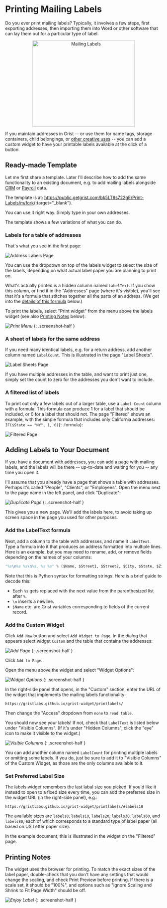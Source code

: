 # Printing Mailing Labels

Do you ever print mailing labels? Typically, it involves a few steps, first exporting
addresses, then importing them into Word or other software that can lay them out for a particular
type of label.

<center>
<img src="/examples/images/2020-10-print-labels/labels-intro.png" alt="Mailing Labels" width=329 height=276>
</center>

If you maintain addresses in Grist -- or use them for name tags, storage containers, child
belongings, or [other creative uses](https://www.shutterfly.com/designs/7-creative-uses-for-address-labels)
-- you can add a custom widget to have your printable labels available
at the click of a button.

## Ready-made Template

Let me first share a template. Later I'll describe how to add the same functionality to an
existing document, e.g. to add mailing labels alongside [CRM](lightweight-crm.md) or
[Payroll](2020-09-payroll.md) data.

The template is at: <https://public.getgrist.com/bk5LT8s722gE/Print-Labels/m/fork>{:target="\_blank"}.

You can use it right way. Simply type in your own addresses.

The template shows a few variations of what you can do.

### Labels for a table of addresses

That's what you see in the first page:

![Address Labels Page](/examples/images/2020-10-print-labels/address-labels-page.png)

You can use the dropdown on top of the labels widget to select the size of the labels, depending
on what actual label paper you are planning to print on.

What's actually printed is a hidden column named `LabelText`. If you show this column, or find it
in the "Addresses" page (where it's visible), you'll see that it's a formula that stitches
together all the parts of an address. (We get into the
[details of this formula](#add-the-labeltext-formula) below.)

To print the labels, select "Print widget" from the menu above the labels widget (see also
[Printing Notes](#printing-notes) below):

<span class="screenshot-large">*![Print Menu](/examples/images/2020-10-print-labels/print-menu.png)*</span>
{: .screenshot-half }

### A sheet of labels for the same address

If you need many identical labels, e.g. for a return address, add another column named
`LabelCount`. This is illustrated in the page "Label Sheets".

![Label Sheets Page](/examples/images/2020-10-print-labels/label-sheets-page.png)

If you have multiple addresses in the table, and want to print just one, simply set the count to
zero for the addresses you don't want to include.

### A filtered list of labels

To print out only a few labels out of a larger table, use a
`Label Count` column with a formula. This formula can produce 1 for a label that should be
included, or 0 for a label that should not. The page "Filtered" shows an example, with the simple
formula that includes only California addresses: `IF($State == "NY", 1, 0)`{: .formula}:

![Filtered Page](/examples/images/2020-10-print-labels/filtered-page.png)


## Adding Labels to Your Document

If you have a document with addresses, you can add a page with mailing labels, and the
labels will be there -- up-to-date and waiting for you -- any time you open it.

I'll assume that you already have a page that shows a table with addresses. Perhaps it's called
"People", "Clients", or "Employees". Open the menu next to the page name in the left
panel, and click "Duplicate":

<span class="screenshot-large">*![Duplicate Page](/examples/images/2020-10-print-labels/duplicate-page.png)*</span>
{: .screenshot-half }

This gives you a new page. We'll add the labels here, to avoid taking up screen space in the page
you used for other purposes.

### Add the LabelText formula

Next, add a column to the table with addresses, and name it `LabelText`. Type a formula into
it that produces an address formatted into multiple lines. Here is an example, but you may need to
rename, add, or remove fields depending on the names of your columns:

```python
"%s\n%s %s\n%s, %s %s" % ($Name, $Street1, $Street2, $City, $State, $Zip)
```

Note that this is Python syntax for formatting strings. Here is a brief guide to decode this:

- Each `%s` gets replaced with the next value from the parenthesized list after `%`.
- `\n` inserts a newline.
- `$Name` etc. are Grist variables corresponding to fields of the current record.

### Add the Custom Widget

Click `Add New` button and select `Add Widget to Page`. In the dialog that appears select widget `Custom`
and the table that contains the addresses:

<span class="screenshot-large">*![Add Page](/examples/images/2020-10-print-labels/add-page.png)*</span>
{: .screenshot-half }

Click `Add to Page`.

Open the menu above the widget and select "Widget Options":

<span class="screenshot-large">*![Widget Options](/examples/images/2020-10-print-labels/widget-options.png)*</span>
{: .screenshot-half }

In the right-side panel that opens, in the "Custom" section, enter the URL of the widget that
implements the mailing labels functionality:

`https://gristlabs.github.io/grist-widget/printlabels/`

Then change the "Access" dropdown from `none` to `read table`.

You should now see your labels! If not, check that `LabelText` is listed below under "Visible
Columns". (If it's under "Hidden Columns", click the "eye" icon to make it visible to the widget.)

<span class="screenshot-large">*![Visible Columns](/examples/images/2020-10-print-labels/visible-columns.png)*</span>
{: .screenshot-half }

You can add another column named `LabelCount` for printing multiple labels or omitting some
labels. If you do, just be sure to add it to "Visible Columns" of the Custom Widget, as those are
the only columns available to it.

### Set Preferred Label Size

The labels widget remembers the last labal size you picked. If you'd like it instead to open to a
fixed size every time, you can add the preferred size in the widget URL (in the right-side panel),
e.g.:

`https://gristlabs.github.io/grist-widget/printlabels/#labels10`

The available sizes are `labels8`, `labels10`, `labels20`, `labels30`, `labels60`, and `labels80`,
each of which corresponds to a standard type of label paper (all based on US Letter paper size).

In the example document, this is illustrated in the widget on the "Filtered" page.

## Printing Notes

The widget uses the browser for printing. To match the exact sizes of the label paper,
double-check that you don't have any settings that would change the scaling, and check Print
Preview before printing. If there is a scale set, it should be "100%", and options such as "Ignore
Scaling and Shrink to Fit Page Width" should be off.

<span class="screenshot-large">*![Enjoy Label](/examples/images/2020-10-print-labels/enjoy-label.png)*</span>
{: .screenshot-half }
